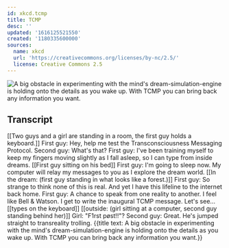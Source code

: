 ```yaml
---
id: xkcd.tcmp
title: TCMP
desc: ''
updated: '1616125521550'
created: '1180335600000'
sources:
  name: xkcd
  url: 'https://creativecommons.org/licenses/by-nc/2.5/'
  license: Creative Commons 2.5
---
```

![A big obstacle in experimenting with the mind's dream-simulation-engine is holding onto the details as you wake up.  With TCMP you can bring back any information you want.](https://imgs.xkcd.com/comics/tcmp.png)

## Transcript
[[Two guys and a girl are standing in a room, the first guy holds a keyboard.]]
First guy: Hey, help me test the Transconsciousness Messaging Protocol.
Second guy: What's that?
First guy: I've been training myself to keep my fingers moving slightly as I fall asleep, so I can type from inside dreams.
[[First guy sitting on his bed]]
First guy: I'm going to sleep now. My computer will relay my messages to you as I explore the dream world.
[[In the dream: (first guy standing in what looks like a forest.)]]
First guy: So strange to think none of this is real. And yet I have this lifeline to the internet back home.
First guy: A chance to speak from one reality to another. I feel like Bell & Watson. I get to write the inaugural TCMP message. Let's see... [[types on the keyboard]]
[[outside: (girl sitting at a computer, second guy standing behind her)]]
Girl: "F1rst pøst!!"?
Second guy: Great. He's jumped straight to transreality trolling.
{{title text: A big obstacle in experimenting with the mind's dream-simulation-engine is holding onto the details as you wake up.  With TCMP you can bring back any information you want.}}
